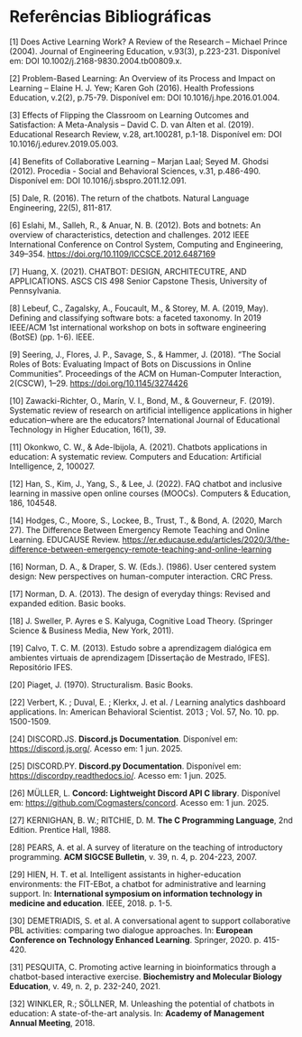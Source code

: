 # Referências Bibliográficas

[1] Does Active Learning Work? A Review of the Research – Michael Prince (2004). Journal of Engineering Education, v.93(3), p.223-231. Disponível em: DOI 10.1002/j.2168-9830.2004.tb00809.x.

[2] Problem-Based Learning: An Overview of its Process and Impact on Learning – Elaine H. J. Yew; Karen Goh (2016). Health Professions Education, v.2(2), p.75-79. Disponível em: DOI 10.1016/j.hpe.2016.01.004.

[3] Effects of Flipping the Classroom on Learning Outcomes and Satisfaction: A Meta-Analysis – David C. D. van Alten et al. (2019). Educational Research Review, v.28, art.100281, p.1-18. Disponível em: DOI 10.1016/j.edurev.2019.05.003.

[4] Benefits of Collaborative Learning – Marjan Laal; Seyed M. Ghodsi (2012). Procedia - Social and Behavioral Sciences, v.31, p.486-490. Disponível em: DOI 10.1016/j.sbspro.2011.12.091.

[5] Dale, R. (2016). The return of the chatbots. Natural Language Engineering, 22(5), 811-817.

[6] Eslahi, M., Salleh, R., & Anuar, N. B. (2012). Bots and botnets: An overview of
characteristics, detection and challenges. 2012 IEEE International Conference on Control System, Computing and Engineering, 349–354.  https://doi.org/10.1109/ICCSCE.2012.6487169

[7] Huang, X. (2021). CHATBOT: DESIGN, ARCHITECUTRE, AND APPLICATIONS. ASCS CIS 498 Senior Capstone Thesis, University of Pennsylvania.

[8] Lebeuf, C., Zagalsky, A., Foucault, M., & Storey, M. A. (2019, May). Defining and classifying software bots: a faceted taxonomy. In 2019 IEEE/ACM 1st international workshop on bots in software engineering (BotSE) (pp. 1-6). IEEE.

[9] Seering, J., Flores, J. P., Savage, S., & Hammer, J. (2018). “The Social Roles of Bots: Evaluating Impact of Bots on Discussions in Online Communities”.  Proceedings of the ACM on Human-Computer Interaction, 2(CSCW), 1–29.  https://doi.org/10.1145/3274426

[10] Zawacki-Richter, O., Marín, V. I., Bond, M., & Gouverneur, F. (2019). Systematic review of research on artificial intelligence applications in higher education–where are the educators? International Journal of Educational Technology in Higher Education, 16(1), 39.

[11] Okonkwo, C. W., & Ade-Ibijola, A. (2021). Chatbots applications in education: A systematic review. Computers and Education: Artificial Intelligence, 2, 100027.

[12] Han, S., Kim, J., Yang, S., & Lee, J. (2022). FAQ chatbot and inclusive learning in massive open online courses (MOOCs). Computers & Education, 186, 104548.

[14] Hodges, C., Moore, S., Lockee, B., Trust, T., & Bond, A. (2020, March 27). The Difference Between Emergency Remote Teaching and Online Learning. EDUCAUSE Review. https://er.educause.edu/articles/2020/3/the-difference-between-emergency-remote-teaching-and-online-learning

[16] Norman, D. A., & Draper, S. W. (Eds.). (1986). User centered system design: New perspectives on human-computer interaction. CRC Press.

[17] Norman, D. A. (2013). The design of everyday things: Revised and expanded edition. Basic books.

[18] J. Sweller, P. Ayres e S. Kalyuga, Cognitive Load Theory. (Springer Science & Business Media, New York, 2011).

[19] Calvo, T. C. M. (2013). Estudo sobre a aprendizagem dialógica em ambientes virtuais de aprendizagem [Dissertação de Mestrado, IFES]. Repositório IFES.

[20] Piaget, J. (1970). Structuralism. Basic Books.

[22] Verbert, K. ; Duval, E. ; Klerkx, J. et al. / Learning analytics dashboard applications. In: American Behavioral Scientist. 2013 ; Vol. 57, No. 10. pp. 1500-1509.

[24] DISCORD.JS. **Discord.js Documentation**. Disponível em: https://discord.js.org/. Acesso em: 1 jun. 2025.

[25] DISCORD.PY. **Discord.py Documentation**. Disponível em: https://discordpy.readthedocs.io/. Acesso em: 1 jun. 2025.

[26] MÜLLER, L. **Concord: Lightweight Discord API C library**. Disponível em: https://github.com/Cogmasters/concord. Acesso em: 1 jun. 2025.

[27] KERNIGHAN, B. W.; RITCHIE, D. M. **The C Programming Language**, 2nd Edition. Prentice Hall, 1988.

[28] PEARS, A. et al. A survey of literature on the teaching of introductory programming. **ACM SIGCSE Bulletin**, v. 39, n. 4, p. 204-223, 2007.

[29] HIEN, H. T. et al. Intelligent assistants in higher-education environments: the FIT-EBot, a chatbot for administrative and learning support. In: **International symposium on information technology in medicine and education**. IEEE, 2018. p. 1-5.

[30] DEMETRIADIS, S. et al. A conversational agent to support collaborative PBL activities: comparing two dialogue approaches. In: **European Conference on Technology Enhanced Learning**. Springer, 2020. p. 415-420.

[31] PESQUITA, C. Promoting active learning in bioinformatics through a chatbot-based interactive exercise. **Biochemistry and Molecular Biology Education**, v. 49, n. 2, p. 232-240, 2021.

[32] WINKLER, R.; SÖLLNER, M. Unleashing the potential of chatbots in education: A state-of-the-art analysis. In: **Academy of Management Annual Meeting**, 2018.
